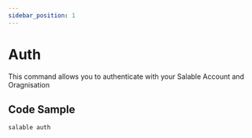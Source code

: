```yaml
---
sidebar_position: 1
---
```


# Auth

This command allows you to authenticate with your Salable Account and Oragnisation

## Code Sample

```bash
salable auth
```
